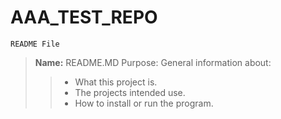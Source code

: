 # AAA_TEST_REPO

    README File
> **Name:** README.MD
> Purpose: General information about:
>
>> * What this project is.
>> * The projects intended use.
>> * How to install or run the program.
>>
